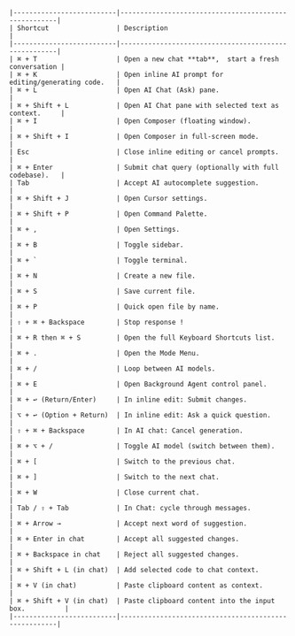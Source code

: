 
    |--------------------------|------------------------------------------------------|
    | Shortcut                 | Description                                          |
    |--------------------------|------------------------------------------------------|
    | ⌘ + T                    | Open a new chat **tab**,  start a fresh conversation |
    | ⌘ + K                    | Open inline AI prompt for editing/generating code.   |
    | ⌘ + L                    | Open AI Chat (Ask) pane.                             |
    | ⌘ + Shift + L            | Open AI Chat pane with selected text as context.     |
    | ⌘ + I                    | Open Composer (floating window).                     |
    | ⌘ + Shift + I            | Open Composer in full-screen mode.                   |
    | Esc                      | Close inline editing or cancel prompts.              |
    | ⌘ + Enter                | Submit chat query (optionally with full codebase).   |
    | Tab                      | Accept AI autocomplete suggestion.                   |
    | ⌘ + Shift + J            | Open Cursor settings.                                |
    | ⌘ + Shift + P            | Open Command Palette.                                |
    | ⌘ + ,                    | Open Settings.                                       |
    | ⌘ + B                    | Toggle sidebar.                                      |
    | ⌘ + `                    | Toggle terminal.                                     |
    | ⌘ + N                    | Create a new file.                                   |
    | ⌘ + S                    | Save current file.                                   |
    | ⌘ + P                    | Quick open file by name.                             |
    | ⇧ + ⌘ + Backspace        | Stop response !                                      |
    | ⌘ + R then ⌘ + S         | Open the full Keyboard Shortcuts list.               |
    | ⌘ + .                    | Open the Mode Menu.                                  |
    | ⌘ + /                    | Loop between AI models.                              |
    | ⌘ + E                    | Open Background Agent control panel.                 |
    | ⌘ + ↩ (Return/Enter)     | In inline edit: Submit changes.                      |
    | ⌥ + ↩ (Option + Return)  | In inline edit: Ask a quick question.                |
    | ⇧ + ⌘ + Backspace        | In AI chat: Cancel generation.                       |
    | ⌘ + ⌥ + /                | Toggle AI model (switch between them).               |
    | ⌘ + [                    | Switch to the previous chat.                         |
    | ⌘ + ]                    | Switch to the next chat.                             |
    | ⌘ + W                    | Close current chat.                                  |
    | Tab / ⇧ + Tab            | In Chat: cycle through messages.                     |
    | ⌘ + Arrow →              | Accept next word of suggestion.                      |
    | ⌘ + Enter in chat        | Accept all suggested changes.                        |
    | ⌘ + Backspace in chat    | Reject all suggested changes.                        |
    | ⌘ + Shift + L (in chat)  | Add selected code to chat context.                   |
    | ⌘ + V (in chat)          | Paste clipboard content as context.                  |
    | ⌘ + Shift + V (in chat)  | Paste clipboard content into the input box.          |
    |--------------------------|------------------------------------------------------|
